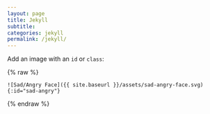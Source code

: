 ```yaml
---
layout: page
title: Jekyll
subtitle: 
categories: jekyll
permalink: /jekyll/
---
```


Add an image with an `id` or `class`:

{% raw %}
<pre class="highlight language-markdown"><code class="language-markdown">![Sad/Angry Face]({{ site.baseurl }}/assets/sad-angry-face.svg){:id="sad-angry"}
</code></pre>
{% endraw %}

